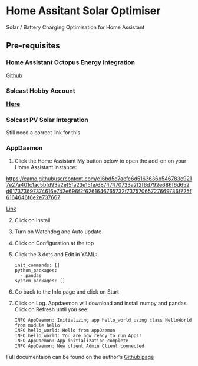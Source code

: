 # Home Assitant Solar Optimiser

Solar / Battery Charging Optimisation for Home Assistant

<h2>Pre-requisites</h2>

<h3>Home Assistant Octopus Energy Integration</h3>

[Github](https://github.com/BottlecapDave/HomeAssistant-OctopusEnergy)

<h3>Solcast Hobby Account</h>

[Here](https://solcast.com/free-rooftop-solar-forecasting?gclid=CjwKCAiAr4GgBhBFEiwAgwORrQp6co5Qw8zNjEgUhBee7Hfa39_baEWG-rB-GB3FFpiaIA5eAPHhahoC3vAQAvD_BwE)

<h3>Solcast PV Solar Integration</h3>

Still need a correct link for this

<h3>AppDaemon</h3>

1. Click the Home Assistant My button below to open the add-on on your Home Assistant instance:

https://camo.githubusercontent.com/c16bd5d7acfc6d5163636b546783e9217e27a401c1ac5bfd93a2ef5fa23e15fe/68747470733a2f2f6d792e686f6d652d617373697374616e742e696f2f6261646765732f73757065727669736f725f6164646f6e2e737667

[Link](https://my.home-assistant.io/redirect/supervisor_addon/?addon=a0d7b954_appdaemon&repository_url=https%3A%2F%2Fgithub.com%2Fhassio-addons%2Frepository)

2. Click on Install

3. Turn on Watchdog and Auto update

4. Click on Configuration at the top

5. Click the 3 dots and Edit in YAML:

   ```
   init_commands: []
   python_packages:
     - pandas
   system_packages: []

   ```

6. Go back to the Info page and click on Start

7. Click on Log. Appdaemon will download and install numpy and pandas. Click on Refresh until you see:

   ```
   INFO AppDaemon: Initializing app hello_world using class HelloWorld from module hello
   INFO hello_world: Hello from AppDaemon
   INFO hello_world: You are now ready to run Apps!
   INFO AppDaemon: App initialization complete
   INFO AppDaemon: New client Admin Client connected
   ```

Full documentaion can be found on the author's [Github page](https://github.com/hassio-addons/addon-appdaemon/blob/main/appdaemon/DOCS.md)
